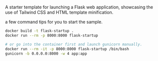 A starter template for launching a Flask web application, showcasing the use of Tailwind CSS and HTML template minification.

a few command tips for you to start the sample.

```bash
docker build -t flask-startup .
docker run --rm -p 8000:8000 flask-startup

# or go into the container first and launch gunicorn manually.
docker run --rm -it -p 8000:8000 flask-startup /bin/bash
gunicorn -b 0.0.0.0:8000 -w 4 app:app

```
